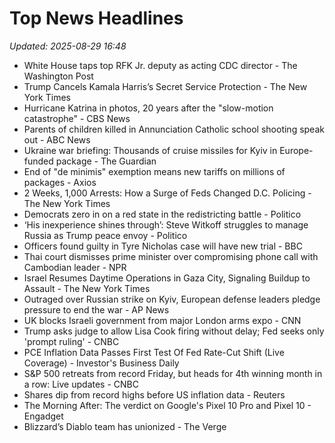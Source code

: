 # Top News Headlines

_Updated: 2025-08-29 16:48_

- White House taps top RFK Jr. deputy as acting CDC director - The Washington Post
- Trump Cancels Kamala Harris’s Secret Service Protection - The New York Times
- Hurricane Katrina in photos, 20 years after the "slow-motion catastrophe" - CBS News
- Parents of children killed in Annunciation Catholic school shooting speak out - ABC News
- Ukraine war briefing: Thousands of cruise missiles for Kyiv in Europe-funded package - The Guardian
- End of "de minimis" exemption means new tariffs on millions of packages - Axios
- 2 Weeks, 1,000 Arrests: How a Surge of Feds Changed D.C. Policing - The New York Times
- Democrats zero in on a red state in the redistricting battle - Politico
- ‘His inexperience shines through’: Steve Witkoff struggles to manage Russia as Trump peace envoy - Politico
- Officers found guilty in Tyre Nicholas case will have new trial - BBC
- Thai court dismisses prime minister over compromising phone call with Cambodian leader - NPR
- Israel Resumes Daytime Operations in Gaza City, Signaling Buildup to Assault - The New York Times
- Outraged over Russian strike on Kyiv, European defense leaders pledge pressure to end the war - AP News
- UK blocks Israeli government from major London arms expo - CNN
- Trump asks judge to allow Lisa Cook firing without delay; Fed seeks only 'prompt ruling' - CNBC
- PCE Inflation Data Passes First Test Of Fed Rate-Cut Shift (Live Coverage) - Investor's Business Daily
- S&P 500 retreats from record Friday, but heads for 4th winning month in a row: Live updates - CNBC
- Shares dip from record highs before US inflation data - Reuters
- The Morning After: The verdict on Google's Pixel 10 Pro and Pixel 10 - Engadget
- Blizzard’s Diablo team has unionized - The Verge